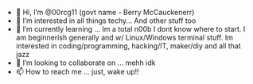 - 👋 Hi, I’m @00rcg11 (govt name - Berry McCauckenerr)
- 👀 I’m interested in all things techy... And other stuff too
- 🌱 I’m currently learning ... Im a total n00b I dont know where to start. I am beginnerish generally and w/ Linux/Windows terminal stuff. Im interested in coding/programming, hacking/IT, maker/diy and all that jazz
- 💞️ I’m looking to collaborate on ... mehh idk
- 📫 How to reach me ... just, wake up!!

<!---
00rcg11/00rcg11 is a ✨ special ✨ repository because its `README.md` (this file) appears on your GitHub profile.
You can click the Preview link to take a look at your changes.
--->
